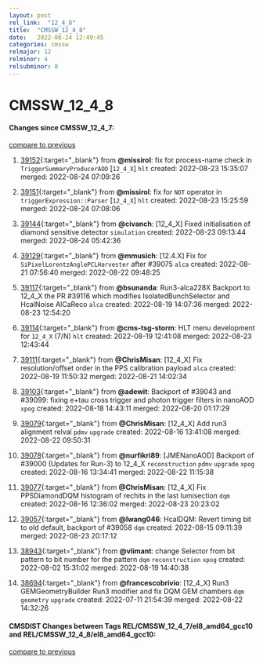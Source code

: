 ```yaml
---
layout: post
rel_link:  "12_4_8"
title:  "CMSSW_12_4_8"
date:   2022-08-24 12:49:45
categories: cmssw
relmajor: 12
relminor: 4
relsubminor: 8
---
```


# CMSSW_12_4_8
#### Changes since CMSSW_12_4_7:
[compare to previous](https://github.com/cms-sw/cmssw/compare/CMSSW_12_4_7...CMSSW_12_4_8)



1. [39152](http://github.com/cms-sw/cmssw/pull/39152){:target="_blank"}  from **@missirol**: fix for process-name check in `TriggerSummaryProducerAOD` [`12_4_X`] `hlt` created: 2022-08-23 15:35:07 merged: 2022-08-24 07:09:26

2. [39151](http://github.com/cms-sw/cmssw/pull/39151){:target="_blank"}  from **@missirol**: fix for `NOT` operator in `triggerExpression::Parser` [`12_4_X`] `hlt` created: 2022-08-23 15:25:59 merged: 2022-08-24 07:08:06

3. [39144](http://github.com/cms-sw/cmssw/pull/39144){:target="_blank"}  from **@civanch**: [12_4_X] Fixed initialisation of diamond sensitive detector `simulation` created: 2022-08-23 09:13:44 merged: 2022-08-24 05:42:36

4. [39129](http://github.com/cms-sw/cmssw/pull/39129){:target="_blank"}  from **@mmusich**: [12.4.X] Fix for `SiPixelLorentzAnglePCLHarvester` after #39075 `alca` created: 2022-08-21 07:56:40 merged: 2022-08-22 09:48:25

5. [39117](http://github.com/cms-sw/cmssw/pull/39117){:target="_blank"}  from **@bsunanda**: Run3-alca228X Backport to 12_4_X the PR #39116 which modifies IsolatedBunchSelector and HcalNoise AlCaReco `alca` created: 2022-08-19 14:07:36 merged: 2022-08-23 12:54:20

6. [39114](http://github.com/cms-sw/cmssw/pull/39114){:target="_blank"}  from **@cms-tsg-storm**: HLT menu development for `12_4_X` (7/N) `hlt` created: 2022-08-19 12:41:08 merged: 2022-08-23 12:43:44

7. [39111](http://github.com/cms-sw/cmssw/pull/39111){:target="_blank"}  from **@ChrisMisan**: [12_4_X] Fix resolution/offset order in the PPS calibration payload `alca` created: 2022-08-19 11:50:32 merged: 2022-08-21 14:02:34

8. [39103](http://github.com/cms-sw/cmssw/pull/39103){:target="_blank"}  from **@adewit**: Backport of #39043 and #39099: fixing e+tau cross trigger and photon trigger filters in nanoAOD  `xpog` created: 2022-08-18 14:43:11 merged: 2022-08-20 01:17:29

9. [39079](http://github.com/cms-sw/cmssw/pull/39079){:target="_blank"}  from **@ChrisMisan**: [12_4_X] Add run3 alignment relval `pdmv` `upgrade` created: 2022-08-16 13:41:08 merged: 2022-08-22 09:50:31

10. [39078](http://github.com/cms-sw/cmssw/pull/39078){:target="_blank"}  from **@nurfikri89**: [JMENanoAOD] Backport of #39000 (Updates for Run-3) to 12_4_X `reconstruction` `pdmv` `upgrade` `xpog` created: 2022-08-16 13:34:41 merged: 2022-08-22 11:15:38

11. [39077](http://github.com/cms-sw/cmssw/pull/39077){:target="_blank"}  from **@ChrisMisan**: [12_4_X] Fix PPSDiamondDQM histogram of rechits in the last lumisection `dqm` created: 2022-08-16 12:36:02 merged: 2022-08-23 20:23:02

12. [39057](http://github.com/cms-sw/cmssw/pull/39057){:target="_blank"}  from **@lwang046**: HcalDQM: Revert timing bit to old default, backport of #39058 `dqm` created: 2022-08-15 09:11:39 merged: 2022-08-23 20:17:12

13. [38943](http://github.com/cms-sw/cmssw/pull/38943){:target="_blank"}  from **@vlimant**: change Selector from bit pattern to bit number for the pattern `dqm` `reconstruction` `xpog` created: 2022-08-02 15:31:02 merged: 2022-08-19 14:40:38

14. [38694](http://github.com/cms-sw/cmssw/pull/38694){:target="_blank"}  from **@francescobrivio**: [12_4_X] Run3 GEMGeometryBuilder Run3 modifier and fix DQM GEM chambers `dqm` `geometry` `upgrade` created: 2022-07-11 21:54:39 merged: 2022-08-22 14:32:26

#### CMSDIST Changes between Tags REL/CMSSW_12_4_7/el8_amd64_gcc10 and REL/CMSSW_12_4_8/el8_amd64_gcc10:
[compare to previous](https://github.com/cms-sw/cmsdist/compare/REL/CMSSW_12_4_7/el8_amd64_gcc10...REL/CMSSW_12_4_8/el8_amd64_gcc10)



